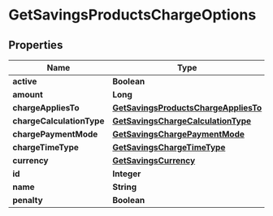 

# GetSavingsProductsChargeOptions


## Properties

| Name | Type | Description | Notes |
|------------ | ------------- | ------------- | -------------|
|**active** | **Boolean** |  |  [optional] |
|**amount** | **Long** |  |  [optional] |
|**chargeAppliesTo** | [**GetSavingsProductsChargeAppliesTo**](GetSavingsProductsChargeAppliesTo.md) |  |  [optional] |
|**chargeCalculationType** | [**GetSavingsChargeCalculationType**](GetSavingsChargeCalculationType.md) |  |  [optional] |
|**chargePaymentMode** | [**GetSavingsChargePaymentMode**](GetSavingsChargePaymentMode.md) |  |  [optional] |
|**chargeTimeType** | [**GetSavingsChargeTimeType**](GetSavingsChargeTimeType.md) |  |  [optional] |
|**currency** | [**GetSavingsCurrency**](GetSavingsCurrency.md) |  |  [optional] |
|**id** | **Integer** |  |  [optional] |
|**name** | **String** |  |  [optional] |
|**penalty** | **Boolean** |  |  [optional] |



